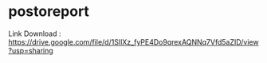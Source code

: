 # postoreport

Link Download : https://drive.google.com/file/d/1SIlXz_fyPE4Do9qrexAQNNq7Vfd5aZID/view?usp=sharing

